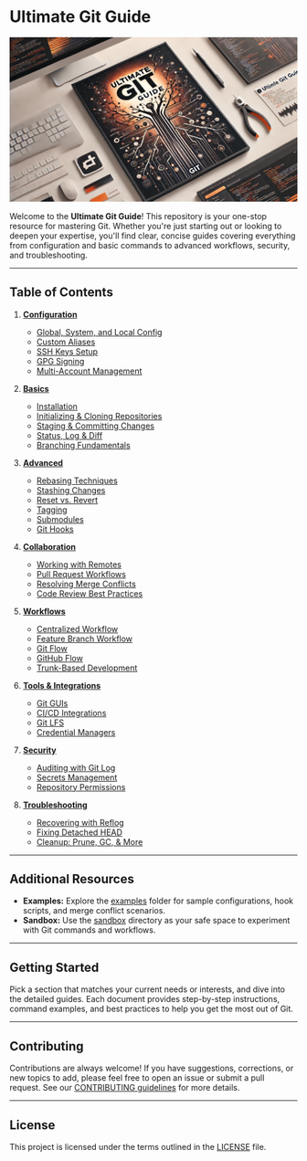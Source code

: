 # Ultimate Git Guide

![Ultimate Git Guide Banner](images/banner.png)

Welcome to the **Ultimate Git Guide**! This repository is your one-stop resource for mastering Git. Whether you're just starting out or looking to deepen your expertise, you'll find clear, concise guides covering everything from configuration and basic commands to advanced workflows, security, and troubleshooting.

---

## Table of Contents

1. **[Configuration](01-Configuration)**
   - [Global, System, and Local Config](01-Configuration/1-global-config.md)
   - [Custom Aliases](01-Configuration/2-aliases.md)
   - [SSH Keys Setup](01-Configuration/3-ssh-keys.md)
   - [GPG Signing](01-Configuration/4-gpg-signing.md)
   - [Multi-Account Management](01-Configuration/5-multi-account.md)

2. **[Basics](02-Basics)**
   - [Installation](02-Basics/1-installation.md)
   - [Initializing & Cloning Repositories](02-Basics/2-init-clone.md)
   - [Staging & Committing Changes](02-Basics/3-staging-commits.md)
   - [Status, Log & Diff](02-Basics/4-status-log-diff.md)
   - [Branching Fundamentals](02-Basics/5-branching.md)

3. **[Advanced](03-Advanced)**
   - [Rebasing Techniques](03-Advanced/1-rebasing.md)
   - [Stashing Changes](03-Advanced/2-stashing.md)
   - [Reset vs. Revert](03-Advanced/3-reset-revert.md)
   - [Tagging](03-Advanced/4-tagging.md)
   - [Submodules](03-Advanced/5-submodules.md)
   - [Git Hooks](03-Advanced/6-hooks.md)

4. **[Collaboration](04-Collaboration)**
   - [Working with Remotes](04-Collaboration/1-remotes.md)
   - [Pull Request Workflows](04-Collaboration/2-pull-requests.md)
   - [Resolving Merge Conflicts](04-Collaboration/3-merge-conflicts.md)
   - [Code Review Best Practices](04-Collaboration/4-code-reviews.md)

5. **[Workflows](05-Workflows)**
   - [Centralized Workflow](05-Workflows/1-centralized.md)
   - [Feature Branch Workflow](05-Workflows/2-feature-branch.md)
   - [Git Flow](05-Workflows/3-git-flow.md)
   - [GitHub Flow](05-Workflows/4-github-flow.md)
   - [Trunk-Based Development](05-Workflows/5-trunk-based.md)

6. **[Tools & Integrations](06-Tools-Integrations)**
   - [Git GUIs](06-Tools-Integrations/1-git-gui.md)
   - [CI/CD Integrations](06-Tools-Integrations/2-ci-cd.md)
   - [Git LFS](06-Tools-Integrations/3-lfs.md)
   - [Credential Managers](06-Tools-Integrations/4-credential-managers.md)

7. **[Security](07-Security)**
   - [Auditing with Git Log](07-Security/1-auditing.md)
   - [Secrets Management](07-Security/2-secrets-management.md)
   - [Repository Permissions](07-Security/3-permissions.md)

8. **[Troubleshooting](08-Troubleshooting)**
   - [Recovering with Reflog](08-Troubleshooting/1-reflog.md)
   - [Fixing Detached HEAD](08-Troubleshooting/2-detached-head.md)
   - [Cleanup: Prune, GC, & More](08-Troubleshooting/3-cleanup.md)

---

## Additional Resources

- **Examples:** Explore the [examples](examples/) folder for sample configurations, hook scripts, and merge conflict scenarios.
- **Sandbox:** Use the [sandbox](sandbox/) directory as your safe space to experiment with Git commands and workflows.

---

## Getting Started

Pick a section that matches your current needs or interests, and dive into the detailed guides. Each document provides step-by-step instructions, command examples, and best practices to help you get the most out of Git.

---

## Contributing

Contributions are always welcome! If you have suggestions, corrections, or new topics to add, please feel free to open an issue or submit a pull request. See our [CONTRIBUTING guidelines](CONTRIBUTING.md) for more details.

---

## License

This project is licensed under the terms outlined in the [LICENSE](LICENSE) file.

